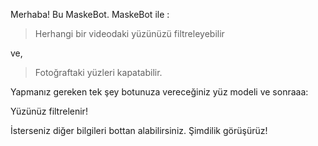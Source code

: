 Merhaba! Bu MaskeBot. MaskeBot ile :



>Herhangi bir videodaki yüzünüzü filtreleyebilir



ve,



>Fotoğraftaki yüzleri kapatabilir.



Yapmanız gereken tek şey botunuza vereceğiniz yüz modeli ve sonraaa:



Yüzünüz filtrelenir!



İsterseniz diğer bilgileri bottan alabilirsiniz. Şimdilik görüşürüz!
